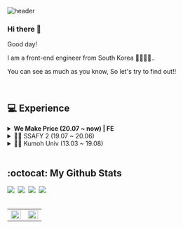 ![header](https://capsule-render.vercel.app/api?type=Soft&color=auto&height=150&section=header&text=Seongjun%20Lee&fontSize=90)

### Hi there 👋

Good day!

I am a front-end engineer from South Korea 👨‍💻🇰🇷..

You can see as much as you know, So let's try to find out!!

<br>

## 💻 Experience

<details>
    <summary><b>We Make Price (20.07 ~ now) | FE</b></summary>

## **To Do List** (21.01 ~ 21.01)

<img src="https://img.shields.io/badge/Spring-6DB33F?style=flat-square&logo=Spring&logoColor=white"/>
<img src="https://img.shields.io/badge/JavaScript-F7DF1E?style=flat-square&logo=JavaScript&logoColor=black"/>
<img src="https://img.shields.io/badge/HTML5-E34F26?style=flat-square&logo=HTML5&logoColor=white"/>
<img src="https://img.shields.io/badge/CSS3-1572B6?style=flat-square&logo=CSS3&logoColor=white"/>
<img src="https://img.shields.io/badge/NGINX-269539?style=flat-square&logo=NGINX&logoColor=white"/>
<img src="https://img.shields.io/badge/Docker-2496ED?style=flat-square&logo=Docker&logoColor=white"/>
<img src="https://img.shields.io/badge/Amazon AWS-232F3E?style=flat-square&logo=Amazon AWS&logoColor=white"/>


[![ReadMe Card](https://github-readme-stats.vercel.app/api/pin/?username=DDD05&repo=To-do-list-noti2007)](https://github.com/DDD05/To-do-list-noti2007)

## **Trello** (20.07 ~ 20.08)

<img src="https://img.shields.io/badge/Vue.js-4FC08D?style=flat-square&logo=Vue.js&logoColor=white"/>
<img src="https://img.shields.io/badge/Strapi-2E7EEA?style=flat-square&logo=Strapi&logoColor=white"/>
<img src="https://img.shields.io/badge/JavaScript-F7DF1E?style=flat-square&logo=JavaScript&logoColor=black"/>
<img src="https://img.shields.io/badge/TypeScript-3178C6?style=flat-square&logo=TypeScript&logoColor=white"/>

[![ReadMe Card](https://github-readme-stats.vercel.app/api/pin/?username=DDD05&repo=Trello_web)](https://github.com/DDD05/Trello_web)

<hr>

</details>
<details>
  <summary>👨‍💻 SSAFY 2 (19.07 ~ 20.06)</summary>

## **Helpromise** (20.05 ~ 20.06) | FE

<img src="https://img.shields.io/badge/Spring-6DB33F?style=flat-square&logo=Spring&logoColor=white"/>
<img src="https://img.shields.io/badge/Vue.js-4FC08D?style=flat-square&logo=Vue.js&logoColor=white"/>
<img src="https://img.shields.io/badge/MariaDB-003545?style=flat-square&logo=MariaDB&logoColor=white"/>
<img src="https://img.shields.io/badge/Docker-2496ED?style=flat-square&logo=Docker&logoColor=white"/>

[![ReadMe Card](https://github-readme-stats.vercel.app/api/pin/?username=DDD05&repo=s02p31d104)](https://github.com/DDD05/s02p31d104)

<br>

## **요기딱** (20.03 ~ 20.05) | BE & FE & Deploy

<img src="https://img.shields.io/badge/Django-092E20?style=flat-square&logo=Django&logoColor=white"/>
<img src="https://img.shields.io/badge/Vue.js-4FC08D?style=flat-square&logo=Vue.js&logoColor=white"/>
<img src="https://img.shields.io/badge/MariaDB-003545?style=flat-square&logo=MariaDB&logoColor=white"/>
<img src="https://img.shields.io/badge/Docker-2496ED?style=flat-square&logo=Docker&logoColor=white"/>

[![ReadMe Card](https://github-readme-stats.vercel.app/api/pin/?username=DDD05&repo=s02p23d105)](https://github.com/DDD05/s02p23d105)

<br>

## **Somebody** (19.12 ~ 20.02) | Project Leader & UI & FE

<img src="https://img.shields.io/badge/Spring-6DB33F?style=flat-square&logo=Spring&logoColor=white"/>
<img src="https://img.shields.io/badge/Vue.js-4FC08D?style=flat-square&logo=Vue.js&logoColor=white"/>
<img src="https://img.shields.io/badge/MariaDB-003545?style=flat-square&logo=MariaDB&logoColor=white"/>
<img src="https://img.shields.io/badge/Docker-2496ED?style=flat-square&logo=Docker&logoColor=white"/>

[![ReadMe Card](https://github-readme-stats.vercel.app/api/pin/?username=DDD05&repo=s02p13d110)](https://github.com/DDD05/s02p13d110)

<br>

## **SSAFY menu alert** (19.07) | Full Stack

<img src="https://img.shields.io/badge/Flask-000000?style=flat-square&logo=Flask&logoColor=white"/>
<img src="https://img.shields.io/badge/Slack-4A154B?style=flat-square&logo=Slack&logoColor=white"/>
<img src="https://img.shields.io/badge/ngrok-1F1E37?style=flat-square&logo=ngrok&logoColor=white"/>

[![ReadMe Card](https://github-readme-stats.vercel.app/api/pin/?username=DDD05&repo=MenuAlarm-slackChatBot)](https://github.com/DDD05/MenuAlarm-slackChatBot)

<hr>
</details>
<details>
  <summary>👨‍🎓 Kumoh Univ (13.03 ~ 19.08)</summary>

## **도우미 세끼** (18.03 ~ 18.07) | Full Stack

<img src="https://img.shields.io/badge/Android-3DDC84?style=flat-square&logo=Android&logoColor=black"/>
<img src="https://img.shields.io/badge/Java-007396?style=flat-square&logo=Java&logoColor=white"/>
<img src="https://img.shields.io/badge/MySQL-4479A1?style=flat-square&logo=MySQL&logoColor=white"/>

[![ReadMe Card](https://github-readme-stats.vercel.app/api/pin/?username=DDD05&repo=help-me-selecting-menu)](https://github.com/DDD05/help-me-selecting-menu)

  <hr>
</details>

<br>

## :octocat: My Github Stats

<div id="my">
    <a href="mailto:dhzm2aud@naver.com"><img src="https://img.shields.io/badge/dhzm2aud@naver.com-D14836?style=for-the-badge&logo=GMail&logoColor=white"/></a>&nbsp 
    <a href="https://www.instagram.com/lee.ddd05/"><img src="https://img.shields.io/badge/Instagram-E4405F?style=for-the-badge&logo=JavaScript&logoColor=white"/></a>&nbsp 
    <a href="https://www.notion.so/donaldd/3c084da936934ee9a3e5a55f31e4ea80"><img src="https://img.shields.io/badge/Notion-000000?style=for-the-badge&logo=Notion&logoColor=white"/></a>&nbsp 
    <a href="https://github.com/DDD05"><img src="https://img.shields.io/badge/GitHub-181717?style=for-the-badge&logo=GitHub&logoColor=white"/></a>&nbsp 
</div>

<br>

<table id="stats"><tr><td valign="top" width="50%">

<img src="https://github-readme-stats.vercel.app/api?username=DDD05&show_icons=true&count_private=true&hide_border=true" align="left" style="width: 100%" />

</td><td valign="top" width="50%">

<img src="https://github-readme-stats.vercel.app/api/top-langs/?username=DDD05&hide_border=true&layout=compact" align="left" style="width: 100%" />

</td></tr></table>
